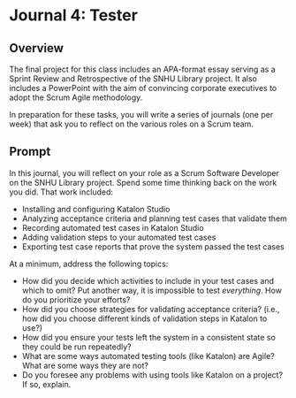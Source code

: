 # Journal 4: Tester

## Overview

The final project for this class includes an APA-format essay serving as a Sprint Review and Retrospective of the SNHU Library project. It also includes a PowerPoint with the aim of convincing corporate executives to adopt the Scrum Agile methodology.

In preparation for these tasks, you will write a series of journals (one per week) that ask you to reflect on the various roles on a Scrum team.

## Prompt

In this journal, you will reflect on your role as a Scrum Software Developer on the SNHU Library project. Spend some time thinking back on the work you did. That work included:

* Installing and configuring Katalon Studio
* Analyzing acceptance criteria and planning test cases that validate them
* Recording automated test cases in Katalon Studio
* Adding validation steps to your automated test cases
* Exporting test case reports that prove the system passed the test cases

At a minimum, address the following topics:

* How did you decide which activities to include in your test cases and which to omit? Put another way, it is impossible to test _everything_. How do you prioritize your efforts?
* How did you choose strategies for validating acceptance criteria? (i.e., how did you choose different kinds of validation steps in Katalon to use?)
* How did you ensure your tests left the system in a consistent state so they could be run repeatedly?
* What are some ways automated testing tools (like Katalon) are Agile? What are some ways they are not?
* Do you foresee any problems with using tools like Katalon on a project? If so, explain.
